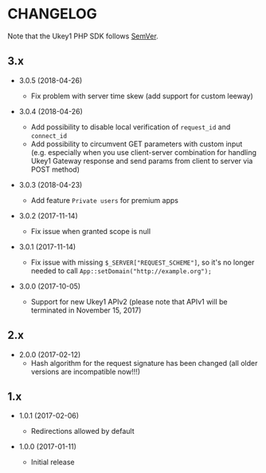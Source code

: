 # CHANGELOG

Note that the Ukey1 PHP SDK follows [SemVer](http://semver.org/).


## 3.x

- 3.0.5 (2018-04-26)
  - Fix problem with server time skew (add support for custom leeway)

- 3.0.4 (2018-04-26)
  - Add possibility to disable local verification of `request_id` and `connect_id`
  - Add possibility to circumvent GET parameters with custom input (e.g. especially when you use client-server combination for handling Ukey1 Gateway response and send params from client to server via POST method)

- 3.0.3 (2018-04-23)
  - Add feature `Private users` for premium apps

- 3.0.2 (2017-11-14)
  - Fix issue when granted scope is null

- 3.0.1 (2017-11-14)
  - Fix issue with missing `$_SERVER["REQUEST_SCHEME"]`, so it's no longer needed to call `App::setDomain("http://example.org");`

- 3.0.0 (2017-10-05)
  - Support for new Ukey1 APIv2 (please note that APIv1 will be terminated in November 15, 2017)

## 2.x

- 2.0.0 (2017-02-12)
  - Hash algorithm for the request signature has been changed (all older versions are incompatible now!!!)

## 1.x

- 1.0.1 (2017-02-06)
  - Redirections allowed by default

- 1.0.0 (2017-01-11)
  - Initial release